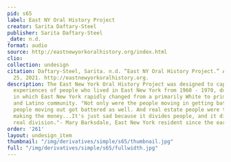 ```yaml
---
pid: s65
label: East NY Oral History Project
creator: Sarita Daftary-Steel
publisher: Sarita Daftary-Steel
_date: n.d.
format: audio
source: http://eastnewyorkoralhistory.org/index.html
clio:
collection: undesign
citation: Daftary-Steel, Sarita. n.d. “East NY Oral History Project.” Accessed August
  25, 2021. http://eastnewyorkoralhistory.org.
description: The East New York Oral History Project was designed to capture the personal
  experiences of people who lived in East New York from 1960 - 1970, during the time
  in which East New York rapidly changed from a primarily White to primarily Black
  and Latino community. "Not only were the people moving in getting battered, but
  people moving out got battered as well. And real estate people were the ones really
  making the money...It's just sad because it divides people, and it did, it was a
  real division."- Mary Barksdale, East New York resident since the early 1960s
order: '261'
layout: undesign_item
thumbnail: "/img/derivatives/simple/s65/thumbnail.jpg"
full: "/img/derivatives/simple/s65/fullwidth.jpg"
---
```

